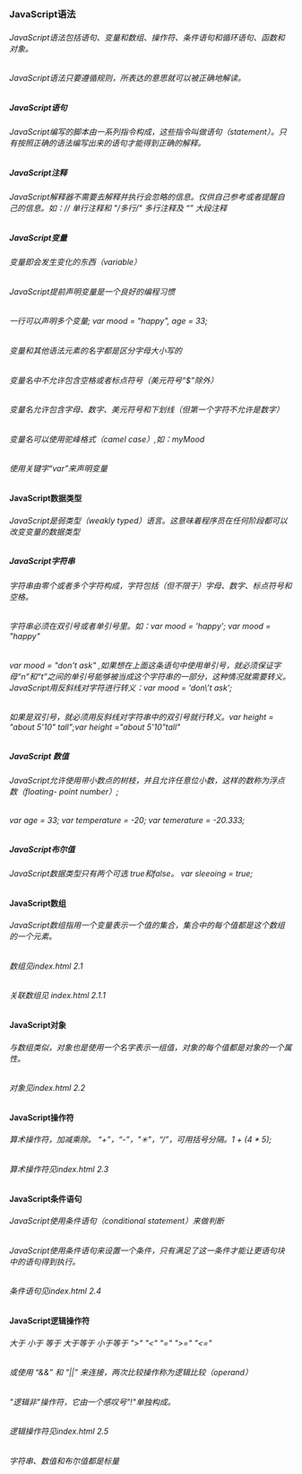 ### JavaScript语法
###### JavaScript语法包括语句、变量和数组、操作符、条件语句和循环语句、函数和对象。
###### JavaScript语法只要遵循规则，所表达的意思就可以被正确地解读。

##### JavaScript语句
###### JavaScript编写的脚本由一系列指令构成，这些指令叫做语句（statement）。只有按照正确的语法编写出来的语句才能得到正确的解释。

##### JavaScript注释
###### JavaScript解释器不需要去解释并执行会忽略的信息。仅供自己参考或者提醒自己的信息。如：// 单行注释和 "/*多行*/" 多行注释及 “<!--大段-->” 大段注释

##### JavaScript变量
###### 变量即会发生变化的东西（variable）
###### JavaScript提前声明变量是一个良好的编程习惯
###### 一行可以声明多个变量; var mood = "happy", age = 33;
###### 变量和其他语法元素的名字都是区分字母大小写的
###### 变量名中不允许包含空格或者标点符号（美元符号“$”除外）
###### 变量名允许包含字母、数字、美元符号和下划线（但第一个字符不允许是数字）
###### 变量名可以使用驼峰格式（camel case）,如：myMood
###### 使用关键字“var”来声明变量

#### JavaScript数据类型
###### JavaScript是弱类型（weakly typed）语言。这意味着程序员在任何阶段都可以改变变量的数据类型

##### JavaScript字符串
###### 字符串由零个或者多个字符构成，字符包括（但不限于）字母、数字、标点符号和空格。
###### 字符串必须在双引号或者单引号里。如：var mood = 'happy'; var mood = "happy"
###### var mood = "don't ask" ,如果想在上面这条语句中使用单引号，就必须保证字母“n”和“t”之间的单引号能够被当成这个字符串的一部分，这种情况就需要转义。JavaScript用反斜线对字符进行转义：var mood = 'don\’t ask';
###### 如果是双引号，就必须用反斜线对字符串中的双引号就行转义。var height = "about 5'10\" tall";var height ="about 5'10\"tall"

##### JavaScript 数值
###### JavaScript允许使用带小数点的树枝，并且允许任意位小数，这样的数称为浮点数（floating- point number）; 
###### var age = 33; var temperature = -20; var temerature = -20.333;

##### JavaScript布尔值
###### JavaScript数据类型只有两个可选 true和false。 var sleeoing = true;

#### JavaScript数组
###### JavaScript数组指用一个变量表示一个值的集合，集合中的每个值都是这个数组的一个元素。
###### 数组见index.html 2.1
###### 关联数组见 index.html 2.1.1

#### JavaScript对象
###### 与数组类似，对象也是使用一个名字表示一组值，对象的每个值都是对象的一个属性。
###### 对象见index.html 2.2

#### JavaScript操作符
###### 算术操作符，加减乘除。 “+”，“-”，"✳"，“/”，可用括号分隔。1 + (4 * 5);
###### 算术操作符见index.html 2.3

#### JavaScript条件语句
###### JavaScript使用条件语句（conditional statement）来做判断
###### JavaScript使用条件语句来设置一个条件，只有满足了这一条件才能让更语句块中的语句得到执行。
###### 条件语句见index.html 2.4

#### JavaScript逻辑操作符
###### 大于 小于 等于 大于等于 小于等于 ">" "<" "=" ">=" "<="
###### 或使用 “&&” 和 “||” 来连接，两次比较操作称为逻辑比较（operand）
###### "逻辑非"操作符，它由一个感叹号"!"单独构成。
###### 逻辑操作符见index.html 2.5
###### 字符串、数值和布尔值都是标量